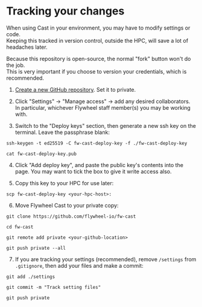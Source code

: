 # Tracking your changes

When using Cast in your environment, you may have to modify settings or code.<br/>
Keeping this tracked in version control, outside the HPC, will save a lot of headaches later.

Because this repository is open-source, the normal "fork" button won't do the job. <br/>
This is very important if you choose to version your credentials, which is recommended.

1. [Create a new GitHub repository](https://github.com/new). Set it to private.

2. Click "Settings" -> "Manage access" -> add any desired collaborators.<br/>
In particular, whichever Flywheel staff member(s) you may be working with.

3. Switch to the "Deploy keys" section, then generate a new ssh key on the terminal. Leave the passphrase blank:

```
ssh-keygen -t ed25519 -C fw-cast-deploy-key -f ./fw-cast-deploy-key

cat fw-cast-deploy-key.pub
```

4. Click "Add deploy key", and paste the public key's contents into the page. You may want to tick the box to give it write access also.

5. Copy this key to your HPC for use later:

```
scp fw-cast-deploy-key <your-hpc-host>:
```

6. Move Flywheel Cast to your private copy:

```
git clone https://github.com/flywheel-io/fw-cast

cd fw-cast

git remote add private <your-github-location>

git push private --all
```

7. If you are tracking your settings (recommended), remove `/settings` from `.gitignore`, then add your files and make a commit:

```
git add ./settings

git commit -m "Track setting files"

git push private
```

